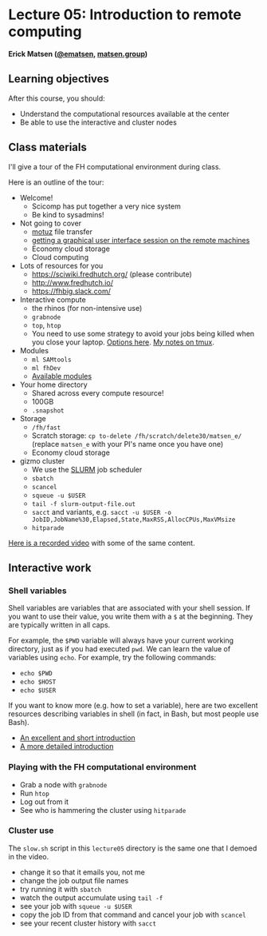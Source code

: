 # Lecture 05: Introduction to remote computing

**Erick Matsen ([@ematsen](https://twitter.com/ematsen), [matsen.group](http://matsen.group))**

## Learning objectives

After this course, you should:

- Understand the computational resources available at the center
- Be able to use the interactive and cluster nodes

## Class materials

I'll give a tour of the FH computational environment during class.

Here is an outline of the tour:

* Welcome!
    * Scicomp has put together a very nice system
    * Be kind to sysadmins!
* Not going to cover
    * [motuz](https://sciwiki.fredhutch.org/compdemos/motuz/) file transfer
    * [getting a graphical user interface session on the remote machines](https://sciwiki.fredhutch.org/scicomputing/access_nx/)
    * Economy cloud storage
    * Cloud computing
* Lots of resources for you
    * https://sciwiki.fredhutch.org/ (please contribute)
    * http://www.fredhutch.io/
    * https://fhbig.slack.com/
* Interactive compute
    * the rhinos (for non-intensive use)
    * `grabnode`
    * `top`, `htop`
    * You need to use some strategy to avoid your jobs being killed when you close your laptop. [Options here](https://sciwiki.fredhutch.org/scicomputing/access_methods/#ssh-connections). [My notes on tmux](http://erick.matsen.org/2020/01/04/2nd-gen-interactive-shell.html).
* Modules
    * `ml SAMtools`
    * `ml fhDev`
    * [Available modules](https://sciwiki.fredhutch.org/scicomputing/compute_scientificSoftware/)
* Your home directory
    * Shared across every compute resource!
    * 100GB
    * `.snapshot`
* Storage
    * `/fh/fast`
    * Scratch storage: `cp to-delete /fh/scratch/delete30/matsen_e/` (replace `matsen_e` with your PI's name once you have one)
    * Economy cloud storage
* gizmo cluster
    * We use the [SLURM](https://slurm.schedmd.com/documentation.html) job scheduler
    * `sbatch`
    * `scancel`
    * `squeue -u $USER`
    * `tail -f slurm-output-file.out`
    * `sacct` and variants, e.g. `sacct -u $USER -o JobID,JobName%30,Elapsed,State,MaxRSS,AllocCPUs,MaxVMsize`
    * `hitparade`


[Here is a recorded video](https://www.youtube.com/watch?v=VkYdbQ0VoWU) with some of the same content.


## Interactive work

### Shell variables

Shell variables are variables that are associated with your shell session.
If you want to use their value, you write them with a `$` at the beginning.
They are typically written in all caps.

For example, the `$PWD` variable will always have your current working directory, just as if you had executed `pwd`.
We can learn the value of variables using `echo`.
For example, try the following commands:

* `echo $PWD`
* `echo $HOST`
* `echo $USER`

If you want to know more (e.g. how to set a variable), here are two excellent resources describing variables in shell (in fact, in Bash, but most people use Bash).

* [An excellent and short introduction](https://opensource.com/article/19/8/using-variables-bash)
* [A more detailed introduction](https://tldp.org/LDP/Bash-Beginners-Guide/html/sect_03_02.html)


### Playing with the FH computational environment

* Grab a node with `grabnode`
* Run `htop`
* Log out from it
* See who is hammering the cluster using `hitparade`


### Cluster use

The `slow.sh` script in this `lecture05` directory is the same one that I demoed in the video.

* change it so that it emails you, not me
* change the job output file names
* try running it with `sbatch`
* watch the output accumulate using `tail -f`
* see your job with `squeue -u $USER`
* copy the job ID from that command and cancel your job with `scancel`
* see your recent cluster history with `sacct`
